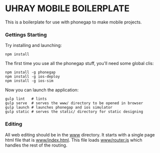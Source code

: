 UHRAY MOBILE BOILERPLATE
==================

This is a boilerplate for use with phonegap to make mobile projects.

### Gettings Starting

Try installing and launching:

```
npm install
```

The first time you use all the phonegap stuff, you'll need some global clis:

```
npm install -g phonegap
npm install -g ios-deploy
npm install -g ios-sim
```

Now you can launch the application:

```
gulp lint   # lints
gulp serve  # serves the www/ directory to be opened in browser
gulp launch # launches phonegap and ios simulator
gulp static # serves the static/ directory for static designing
```

### Editing

All web editing should be in the [www](www) directory. It starts with a single page html file that is [www/index.html](www/index.html). This file loads [www/router.js](www/router.js) which handles the rest of the routing.
